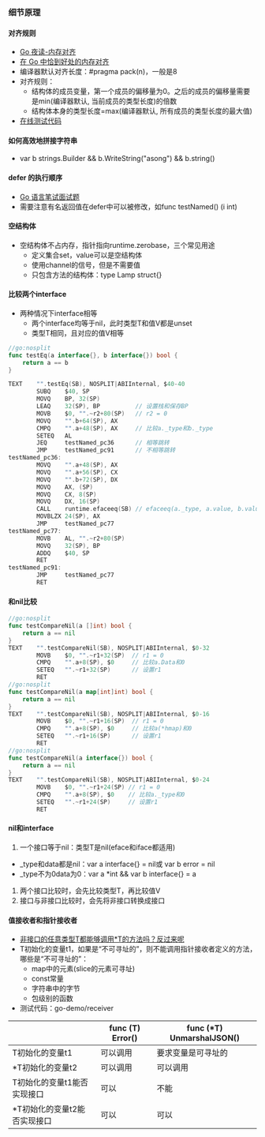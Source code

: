 ### 细节原理

<link rel="stylesheet" type="text/css" href="../images/jquery.dialog.css">
<script type=text/javascript src="../images/jquery.dialog-code.js"></script>

#### 对齐规则
* [Go 夜读-内存对齐](https://www.bilibili.com/video/BV1iZ4y1j7TT)
* [在 Go 中恰到好处的内存对齐](https://eddycjy.gitbook.io/golang/di-1-ke-za-tan/go-memory-align)
* 编译器默认对齐长度：#pragma pack(n)，一般是8
* 对齐规则：
  * 结构体的成员变量，第一个成员的偏移量为0。之后的成员的偏移量需要是min(编译器默认, 当前成员的类型长度)的倍数
  * 结构体本身的类型长度=max(编译器默认, 所有成员的类型长度的最大值)
* [在线测试代码](https://go.dev/play/p/25Pr9TmqW-C)

#### 如何高效地拼接字符串
* var b strings.Builder && b.WriteString("asong") && b.string()

<div class="DialogCode" data-code="strings/WriteString"></div>

#### defer 的执行顺序
* [Go 语言笔试面试题](https://geektutu.com/post/qa-golang-1.html)
* 需要注意有名返回值在defer中可以被修改，如func testNamed() (i int)

<div class="DialogCode" data-code="demo/testDefer"></div>

#### 空结构体
* 空结构体不占内存，指针指向runtime.zerobase，三个常见用途
  * 定义集合set，value可以是空结构体
  * 使用channel的信号，但是不需要值
  * 只包含方法的结构体：type Lamp struct{}
  
#### 比较两个interface
* 两种情况下interface相等
  * 两个interface均等于nil，此时类型T和值V都是unset
  * 类型T相同，且对应的值V相等

```go
//go:nosplit
func testEq(a interface{}, b interface{}) bool {
	return a == b
}

TEXT    "".testEq(SB), NOSPLIT|ABIInternal, $40-40
        SUBQ    $40, SP
        MOVQ    BP, 32(SP)
        LEAQ    32(SP), BP          // 设置栈和保存BP
        MOVB    $0, "".~r2+80(SP)   // r2 = 0
        MOVQ    "".b+64(SP), AX
        CMPQ    "".a+48(SP), AX     // 比较a._type和b._type  
        SETEQ   AL
        JEQ     testNamed_pc36      // 相等跳转 
        JMP     testNamed_pc91      // 不相等跳转
testNamed_pc36:
        MOVQ    "".a+48(SP), AX
        MOVQ    "".a+56(SP), CX
        MOVQ    "".b+72(SP), DX
        MOVQ    AX, (SP)
        MOVQ    CX, 8(SP)
        MOVQ    DX, 16(SP)
        CALL    runtime.efaceeq(SB) // efaceeq(a._type, a.value, b.value)
        MOVBLZX 24(SP), AX
        JMP     testNamed_pc77
testNamed_pc77:
        MOVB    AL, "".~r2+80(SP)
        MOVQ    32(SP), BP
        ADDQ    $40, SP
        RET
testNamed_pc91:
        JMP     testNamed_pc77
        RET
```

#### 和nil比较
```go
//go:nosplit
func testCompareNil(a []int) bool {
	return a == nil
}
TEXT    "".testCompareNil(SB), NOSPLIT|ABIInternal, $0-32
        MOVB    $0, "".~r1+32(SP)  // r1 = 0
        CMPQ    "".a+8(SP), $0     // 比较a.Data和0
        SETEQ   "".~r1+32(SP)      // 设置r1
        RET
//go:nosplit
func testCompareNil(a map[int]int) bool {
	return a == nil
}
TEXT    "".testCompareNil(SB), NOSPLIT|ABIInternal, $0-16
        MOVB    $0, "".~r1+16(SP)  // r1 = 0
        CMPQ    "".a+8(SP), $0     // 比较a(*hmap)和0
        SETEQ   "".~r1+16(SP)      // 设置r1
        RET
//go:nosplit
func testCompareNil(a interface{}) bool {
	return a == nil
}
TEXT    "".testCompareNil(SB), NOSPLIT|ABIInternal, $0-24
        MOVB    $0, "".~r1+24(SP) // r1 = 0
        CMPQ    "".a+8(SP), $0    // 比较a._type和0
        SETEQ   "".~r1+24(SP)     // 设置r1
        RET
```

#### nil和interface
1. 一个接口等于nil：类型T是nil(eface和iface都适用)
  * _type和data都是nil：var a interface{} = nil或 var b error = nil
  * _type不为0data为0：var a *int && var b interface{} = a
1. 两个接口比较时，会先比较类型T，再比较值V
1. 接口与非接口比较时，会先将非接口转换成接口

#### 值接收者和指针接收者
* [非接口的任意类型T都能够调用*T的方法吗？反过来呢](https://geektutu.com/post/qa-golang-2.html#Q7-%E9%9D%9E%E6%8E%A5%E5%8F%A3%E9%9D%9E%E6%8E%A5%E5%8F%A3%E7%9A%84%E4%BB%BB%E6%84%8F%E7%B1%BB%E5%9E%8B-T-%E9%83%BD%E8%83%BD%E5%A4%9F%E8%B0%83%E7%94%A8-T-%E7%9A%84%E6%96%B9%E6%B3%95%E5%90%97%EF%BC%9F%E5%8F%8D%E8%BF%87%E6%9D%A5%E5%91%A2%EF%BC%9F)
* T初始化的变量t1，如果是“不可寻址的”，则不能调用指针接收者定义的方法，哪些是“不可寻址的”：
  * map中的元素(slice的元素可寻址)
  * const常量
  * 字符串中的字节
  * 包级别的函数
* 测试代码：go-demo/receiver

|                | func (T) Error() | func (*T) UnmarshalJSON() |
| ---            | ---              | ---                       |
| T初始化的变量t1  | 可以调用         | 要求变量是可寻址的        | 
| *T初始化的变量t2 | 可以调用         | 可以调用                  |
| T初始化的变量t1能否实现接口  | 可以 | 不能                      |
| *T初始化的变量t2能否实现接口 | 可以 | 可以                      |
